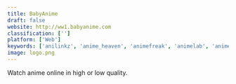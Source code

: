 ```yaml
---
title: BabyAnime
draft: false 
website: http://ww1.babyanime.com
classification: ['']
platform: ['Web']
keywords: ['anilinkz', 'anime_heaven', 'animefreak', 'animelab', 'animeseason', 'animestreams', 'animeland', 'animenova', 'because.moe', 'chia-anime', 'funimation', 'gogoanime', 'horriblesubs', 'masterani', 'narutoget', 'netflix', 'watchanimemovie']
image: logo.png
---
```

Watch anime online in high or low quality.